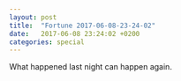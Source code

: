 ```yaml
---
layout: post
title:  "Fortune 2017-06-08-23-24-02"
date:   2017-06-08 23:24:02 +0200
categories: special
---
```


What happened last night can happen again.
